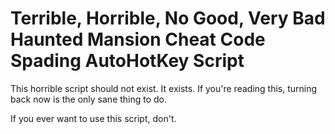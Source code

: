# Terrible, Horrible, No Good, Very Bad Haunted Mansion Cheat Code Spading AutoHotKey Script
This horrible script should not exist.  It exists.
If you're reading this, turning back now is the only sane thing to do.

If you ever want to use this script, don't.
